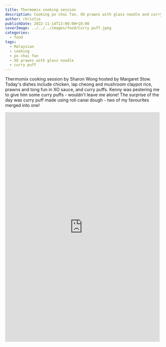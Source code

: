 ```yaml
---
title: Thermomix cooking session
description: Cooking po chai fan, XO prawns with glass noodle and curry puffs
author: christie
publishDate: 2022-11-14T13:00:00+10:00
coverImage: ../../../images/food/Curry puff.jpeg
categories:
  - food
tags:
  - Malaysian
  - cooking
  - po chai fan
  - XO prawns with glass noodle
  - curry puff
---
```


Thermomix cooking session by Sharon Wong hosted by Margaret Stow. Today's dishes include chicken, lap cheong and mushroom claypot rice, prawns and tong fun in XO sauce, and curry puffs. Kenny was pestering me to give him some curry puffs - wouldn't leave me alone! The surprise of the day was curry puff made using roti canai dough - two of my favourites merged into one!

<iframe src="https://www.facebook.com/plugins/post.php?href=https%3A%2F%2Fwww.facebook.com%2Fchris1.tham%2Fposts%2Fpfbid0EECfmFtG1P3wu8JLgxw8dPYg696CiGBNbxkoDbhgWZ5VyfKNnSsKBbtxonNi2ioHl&show_text=true&width=500" width="500" height="742" style="border:none;overflow:hidden" scrolling="no" frameborder="0" allowfullscreen="true" allow="autoplay; clipboard-write; encrypted-media; picture-in-picture; web-share"></iframe>
